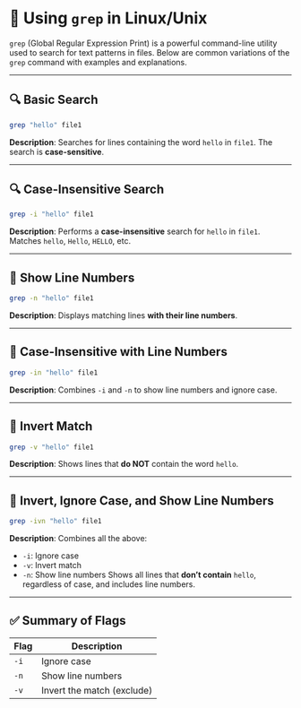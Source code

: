 # 📘 **Using `grep` in Linux/Unix**

`grep` (Global Regular Expression Print) is a powerful command-line utility used to search for text patterns in files. Below are common variations of the `grep` command with examples and explanations.

---

## 🔍 Basic Search

```bash
grep "hello" file1
```

**Description**:
Searches for lines containing the word `hello` in `file1`. The search is **case-sensitive**.

---

## 🔍 Case-Insensitive Search

```bash
grep -i "hello" file1
```

**Description**:
Performs a **case-insensitive** search for `hello` in `file1`. Matches `hello`, `Hello`, `HELLO`, etc.

---

## 🔢 Show Line Numbers

```bash
grep -n "hello" file1
```

**Description**:
Displays matching lines **with their line numbers**.

---

## 🔢 Case-Insensitive with Line Numbers

```bash
grep -in "hello" file1
```

**Description**:
Combines `-i` and `-n` to show line numbers and ignore case.

---

## 🚫 Invert Match

```bash
grep -v "hello" file1
```

**Description**:
Shows lines that **do NOT** contain the word `hello`.

---

## 🚫 Invert, Ignore Case, and Show Line Numbers

```bash
grep -ivn "hello" file1
```

**Description**:
Combines all the above:

* `-i`: Ignore case
* `-v`: Invert match
* `-n`: Show line numbers
  Shows all lines that **don’t contain** `hello`, regardless of case, and includes line numbers.

---

## ✅ Summary of Flags

| Flag | Description                |
| ---- | -------------------------- |
| `-i` | Ignore case                |
| `-n` | Show line numbers          |
| `-v` | Invert the match (exclude) |

